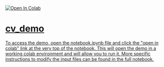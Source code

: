<a href = "[https://colab.research.google.com/github/prasannguruprasad/cv_demo/blob/main/noteboook.ipynb]">
  <img src="https://colab.research.google.com/assets/colab-badge.svg" alt="Open In Colab"/>

# cv_demo

To access the demo, open the notebook.ipynb file and click the "open in colab" link at the very top of the notebook. This will open the demo in a working colab environment and will allow you to run it. More specific instructions to modify the input files can be found in the full notebook. 
